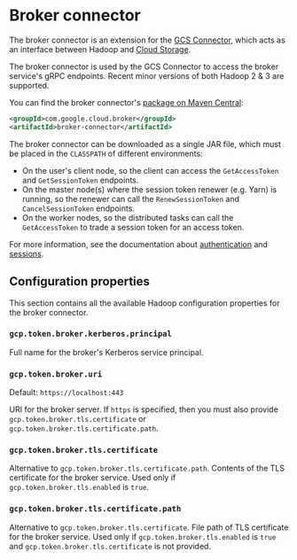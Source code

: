# Broker connector

The broker connector is an extension for the [GCS Connector](https://github.com/GoogleCloudPlatform/bigdata-interop/tree/master/gcs),
which acts as an interface between Hadoop and [Cloud Storage](https://cloud.google.com/storage/).

The broker connector is used by the GCS Connector to access the broker service's gRPC endpoints. Recent minor versions of
both Hadoop 2 & 3 are supported.

You can find the broker connector's [package on Maven Central](https://search.maven.org/search?q=g:com.google.cloud.broker%20AND%20a:broker-connector):

```xml
<groupId>com.google.cloud.broker</groupId>
<artifactId>broker-connector</artifactId>
```

The broker connector can be downloaded as a single JAR file, which must be placed in the `CLASSPATH` of different environments:

- On the user's client node, so the client can access the `GetAccessToken` and `GetSessionToken` endpoints.
- On the master node(s) where the session token renewer (e.g. Yarn) is running, so the renewer can
  call the `RenewSessionToken` and `CancelSessionToken` endpoints.
- On the worker nodes, so the distributed tasks can call the `GetAccessToken` to trade a session token for
  an access token.

For more information, see the documentation about [authentication](authentication.md) and [sessions](sessionds.md).

## Configuration properties

This section contains all the available Hadoop configuration properties for the broker connector.

### `gcp.token.broker.kerberos.principal`

Full name for the broker's Kerberos service principal.

### `gcp.token.broker.uri`

Default: `https://localhost:443`

URI for the broker server. If `https` is specified, then you must also provide `gcp.token.broker.tls.certificate`
or `gcp.token.broker.tls.certificate.path`.

### ```gcp.token.broker.tls.certificate```

Alternative to `gcp.token.broker.tls.certificate.path`. Contents of the TLS certificate for the broker service.
Used only if `gcp.token.broker.tls.enabled` is `true`.

### ```gcp.token.broker.tls.certificate.path```

Alternative to `gcp.token.broker.tls.certificate`. File path of TLS certificate for the broker service.
Used only if `gcp.token.broker.tls.enabled` is `true` and `gcp.token.broker.tls.certificate`  is not provided.